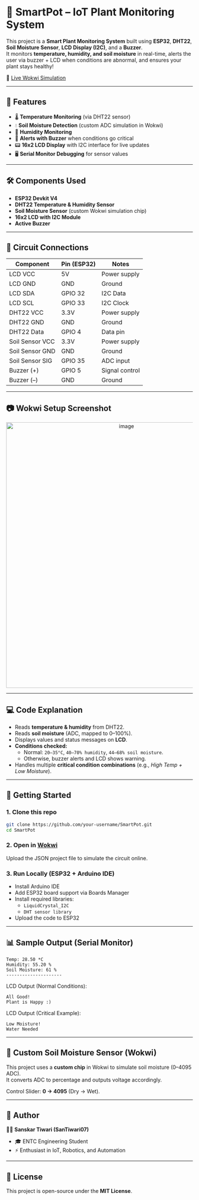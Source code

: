 # 🌱 SmartPot – IoT Plant Monitoring System  

This project is a **Smart Plant Monitoring System** built using **ESP32**, **DHT22**, **Soil Moisture Sensor**, **LCD Display (I2C)**, and a **Buzzer**.  
It monitors **temperature, humidity, and soil moisture** in real-time, alerts the user via buzzer + LCD when conditions are abnormal, and ensures your plant stays healthy!  

🔗 [Live Wokwi Simulation](https://wokwi.com/projects/439905054035220481)  

---

## 📌 Features  
- 🌡️ **Temperature Monitoring** (via DHT22 sensor)  
- 💧 **Soil Moisture Detection** (custom ADC simulation in Wokwi)  
- 💨 **Humidity Monitoring**  
- 🔔 **Alerts with Buzzer** when conditions go critical  
- 📟 **16x2 LCD Display** with I2C interface for live updates  
- 🖥️ **Serial Monitor Debugging** for sensor values  

---

## 🛠️ Components Used  
- **ESP32 Devkit V4**  
- **DHT22 Temperature & Humidity Sensor**  
- **Soil Moisture Sensor** (custom Wokwi simulation chip)  
- **16x2 LCD with I2C Module**  
- **Active Buzzer**  

---

## 🔌 Circuit Connections  

| Component | Pin (ESP32) | Notes |
|-----------|-------------|-------|
| LCD VCC   | 5V          | Power supply |
| LCD GND   | GND         | Ground |
| LCD SDA   | GPIO 32     | I2C Data |
| LCD SCL   | GPIO 33     | I2C Clock |
| DHT22 VCC | 3.3V        | Power supply |
| DHT22 GND | GND         | Ground |
| DHT22 Data| GPIO 4      | Data pin |
| Soil Sensor VCC | 3.3V | Power supply |
| Soil Sensor GND | GND | Ground |
| Soil Sensor SIG | GPIO 35 | ADC input |
| Buzzer (+) | GPIO 5 | Signal control |
| Buzzer (–) | GND | Ground |

---

## 📷 Wokwi Setup Screenshot  
<p align="center">
  <img width="634" height="717" alt="image" src="https://github.com/user-attachments/assets/2c804661-e4b6-4ef5-bf70-297aa0ff94a7" />
</p>




---

## 💻 Code Explanation  
- Reads **temperature & humidity** from DHT22.  
- Reads **soil moisture** (ADC, mapped to 0–100%).  
- Displays values and status messages on **LCD**.  
- **Conditions checked:**  
  - Normal: `20–35°C`, `40–70% humidity`, `44–68% soil moisture`.  
  - Otherwise, buzzer alerts and LCD shows warning.  
- Handles multiple **critical condition combinations** (e.g., *High Temp + Low Moisture*).  

---

## 🚀 Getting Started  

### 1. Clone this repo  
```bash
git clone https://github.com/your-username/SmartPot.git
cd SmartPot
```

### 2. Open in [Wokwi](https://wokwi.com)  
Upload the JSON project file to simulate the circuit online.  

### 3. Run Locally (ESP32 + Arduino IDE)  
- Install Arduino IDE  
- Add ESP32 board support via Boards Manager  
- Install required libraries:  
  - `LiquidCrystal_I2C`  
  - `DHT sensor library`  
- Upload the code to ESP32  

---

## 📊 Sample Output (Serial Monitor)  
```
Temp: 28.50 *C
Humidity: 55.20 %
Soil Moisture: 61 %
---------------------
```

LCD Output (Normal Conditions):  
```
All Good!
Plant is Happy :)
```

LCD Output (Critical Example):  
```
Low Moisture!
Water Needed
```

---

## 📝 Custom Soil Moisture Sensor (Wokwi)  
This project uses a **custom chip** in Wokwi to simulate soil moisture (0–4095 ADC).  
It converts ADC to percentage and outputs voltage accordingly.  

Control Slider: **0 → 4095** (Dry → Wet).  

---

## 📌 Author  
👨‍💻 **Sanskar Tiwari (SanTiwari07)**  
- 🎓 ENTC Engineering Student  
- ⚡ Enthusiast in IoT, Robotics, and Automation  

---

## 📜 License  
This project is open-source under the **MIT License**.  
